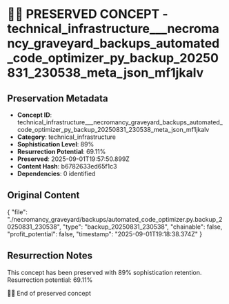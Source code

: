 # 🏴‍☠️ PRESERVED CONCEPT - technical_infrastructure___necromancy_graveyard_backups_automated_code_optimizer_py_backup_20250831_230538_meta_json_mf1jkalv

## Preservation Metadata
- **Concept ID**: technical_infrastructure___necromancy_graveyard_backups_automated_code_optimizer_py_backup_20250831_230538_meta_json_mf1jkalv
- **Category**: technical_infrastructure
- **Sophistication Level**: 89%
- **Resurrection Potential**: 69.11%
- **Preserved**: 2025-09-01T19:57:50.899Z
- **Content Hash**: b6782633ed65f1c3
- **Dependencies**: 0 identified

## Original Content

{
  "file": "./necromancy_graveyard/backups/automated_code_optimizer.py.backup_20250831_230538",
  "type": "backup_20250831_230538",
  "chainable": false,
  "profit_potential": false,
  "timestamp": "2025-09-01T19:18:38.374Z"
}

## Resurrection Notes
This concept has been preserved with 89% sophistication retention.
Resurrection potential: 69.11%

🏴‍☠️ End of preserved concept